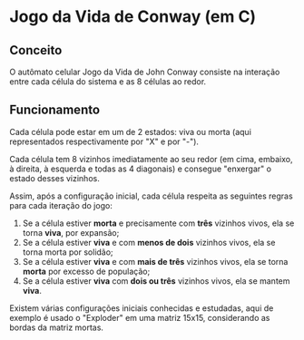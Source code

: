 # Jogo da Vida de Conway (em C)
## Conceito
O autômato celular Jogo da Vida de John Conway consiste na interação entre cada célula do sistema e as 8 células ao redor.

## Funcionamento 
Cada célula pode estar em um de 2 estados: viva ou morta (aqui representados respectivamente por "X" e por "-").

Cada célula tem 8 vizinhos imediatamente ao seu redor (em cima, embaixo, à direita, à esquerda e todas as 4 diagonais) e consegue "enxergar" o estado desses vizinhos. 

Assim, após a configuração inicial, cada célula respeita as seguintes regras para cada iteração do jogo:

1. Se a célula estiver **morta** e precisamente com **três** vizinhos vivos, ela se torna **viva**, por expansão;
2. Se a célula estiver **viva** e com **menos de dois** vizinhos vivos, ela se torna morta por solidão;
3. Se a célula estiver **viva**  e com **mais de três** vizinhos vivos, ela se torna **morta** por excesso de população;
4. Se a célula estiver **viva** com **dois ou três** vizinhos vivos, ela se mantem **viva**.
 
Existem várias configurações iniciais conhecidas e estudadas, aqui de exemplo é usado o "Exploder" em uma matriz 15x15, considerando as bordas da matriz mortas.